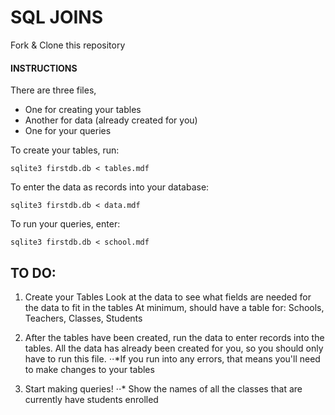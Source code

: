 # SQL JOINS
Fork & Clone this repository

#### INSTRUCTIONS

There are three files,
 * One for creating your tables
 * Another for data (already created for you)
 * One for your queries


To create your tables, run:

	sqlite3 firstdb.db < tables.mdf

To enter the data as records into your database:

    sqlite3 firstdb.db < data.mdf

To run your queries, enter:

	sqlite3 firstdb.db < school.mdf




## TO DO:

1. Create your Tables
Look at the data to see what fields are needed for the data to fit in the tables At minimum, should have a table for: Schools, Teachers, Classes, Students

2. After the tables have been created, run the data to enter records into the tables.  All the data has already been created for you, so you should only have to run this file. 
⋅⋅*If you run into any errors, that means you'll need to make changes to your tables

3. Start making queries! 
⋅⋅* Show the names of all the classes that are currently have students enrolled
